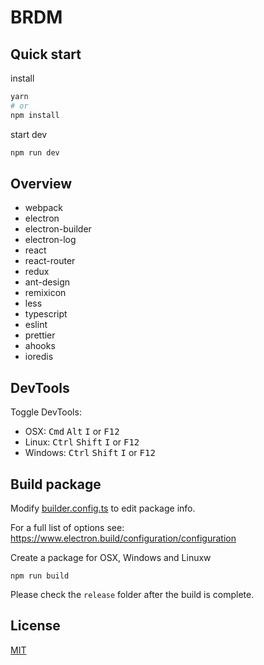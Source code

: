# BRDM
## Quick start
install
```bash
yarn
# or
npm install
```

start dev
```bash
npm run dev
```

## Overview
- webpack
- electron
- electron-builder
- electron-log
- react
- react-router
- redux
- ant-design
- remixicon
- less
- typescript
- eslint
- prettier
- ahooks
- ioredis

## DevTools

Toggle DevTools:

* OSX: <kbd>Cmd</kbd> <kbd>Alt</kbd> <kbd>I</kbd> or <kbd>F12</kbd>
* Linux: <kbd>Ctrl</kbd> <kbd>Shift</kbd> <kbd>I</kbd> or <kbd>F12</kbd>
* Windows: <kbd>Ctrl</kbd> <kbd>Shift</kbd> <kbd>I</kbd> or <kbd>F12</kbd>

## Build package

Modify [builder.config.ts](./build/builder.config.ts) to edit package info.

For a full list of options see: https://www.electron.build/configuration/configuration

Create a package for OSX, Windows and Linuxw
```
npm run build
```

Please check the `release` folder after the build is complete.



## License
[MIT](./LICENSE)
